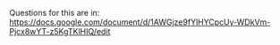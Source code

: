 Questions for this are in:
https://docs.google.com/document/d/1AWGjze9fYlHYCpcUy-WDkVm-Pjcx8wYT-z5KgTKlHIQ/edit
